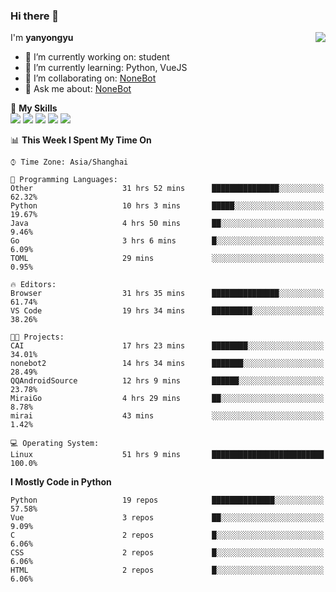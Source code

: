 ### Hi there 👋

<a href="#">
  <img align="right" src="https://github-readme-stats.vercel.app/api?username=yanyongyu&count_private=true&show_icons=true&bg_color=15,f2f7fd,E0EAFC" />
</a>

I'm **yanyongyu**

- 🔭 I’m currently working on: student
- 🌱 I’m currently learning: Python, VueJS
- 👯 I’m collaborating on: [NoneBot](https://github.com/nonebot)
- 💬 Ask me about: [NoneBot](https://github.com/nonebot)

🌟 **My Skills**  
![](https://img.shields.io/badge/-Python-3e74a2?style=flat-square&logo=Python&logoColor=fff)
![](https://img.shields.io/badge/-Vue-4fc08d?style=flat-square&logo=Vue.js&logoColor=fff)
![](https://img.shields.io/badge/-Node.js-339933?style=flat-square&logo=Node.js&logoColor=fff)
![](https://img.shields.io/badge/-Docker-2496ED?style=flat-square&logo=Docker&logoColor=fff)
![](https://img.shields.io/badge/-Linux-000000?style=flat-square&logo=Linux&logoColor=fff)

<!--START_SECTION:waka-->
📊 **This Week I Spent My Time On** 

```text
⌚︎ Time Zone: Asia/Shanghai

💬 Programming Languages: 
Other                    31 hrs 52 mins      ███████████████░░░░░░░░░░   62.32% 
Python                   10 hrs 3 mins       █████░░░░░░░░░░░░░░░░░░░░   19.67% 
Java                     4 hrs 50 mins       ██░░░░░░░░░░░░░░░░░░░░░░░   9.46% 
Go                       3 hrs 6 mins        █░░░░░░░░░░░░░░░░░░░░░░░░   6.09% 
TOML                     29 mins             ░░░░░░░░░░░░░░░░░░░░░░░░░   0.95%

🔥 Editors: 
Browser                  31 hrs 35 mins      ███████████████░░░░░░░░░░   61.74% 
VS Code                  19 hrs 34 mins      █████████░░░░░░░░░░░░░░░░   38.26%

🐱‍💻 Projects: 
CAI                      17 hrs 23 mins      ████████░░░░░░░░░░░░░░░░░   34.01% 
nonebot2                 14 hrs 34 mins      ███████░░░░░░░░░░░░░░░░░░   28.49% 
QQAndroidSource          12 hrs 9 mins       ██████░░░░░░░░░░░░░░░░░░░   23.78% 
MiraiGo                  4 hrs 29 mins       ██░░░░░░░░░░░░░░░░░░░░░░░   8.78% 
mirai                    43 mins             ░░░░░░░░░░░░░░░░░░░░░░░░░   1.42%

💻 Operating System: 
Linux                    51 hrs 9 mins       █████████████████████████   100.0%

```

**I Mostly Code in Python** 

```text
Python                   19 repos            ██████████████░░░░░░░░░░░   57.58% 
Vue                      3 repos             ██░░░░░░░░░░░░░░░░░░░░░░░   9.09% 
C                        2 repos             █░░░░░░░░░░░░░░░░░░░░░░░░   6.06% 
CSS                      2 repos             █░░░░░░░░░░░░░░░░░░░░░░░░   6.06% 
HTML                     2 repos             █░░░░░░░░░░░░░░░░░░░░░░░░   6.06%

```



<!--END_SECTION:waka-->
